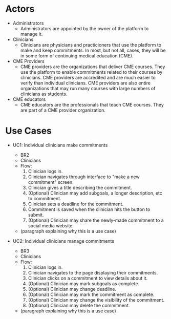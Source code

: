# Actors

- Administrators
  - Administrators are appointed by the owner of the platform to manage it.
- Clinicians
  - Clinicians  are physicians and practicioners that use the platform to make 
and keep commitments. In most, but not all, cases, they will be in some form of 
continuing medical education (CME).
- CME Providers
  - CME providers are the organizations that deliver CME courses. They use 
the platform to enable commitments related to their courses by clinicians. 
CME providers are accredited and are much easier to verify than individual 
clinicians. CME providers are also entire organizations that may run many 
courses with large numbers of clinicians as students.
- CME educators
  - CME educators are the professionals that teach CME courses. They are part 
of a CME provider organization.

# Use Cases

- UC1: Individual clinicians make commitments
  - BR2
  - Clinicians
  - Flow:
    1. Clinician logs in. 
    2. Clinician navigates through interface to "make a new commitment" screen.
    3. Clinician gives a title describing the commitment.
    4. (Optional) Clinician may add subgoals, a longer description, etc to 
commitment.
    5. Clinician sets a deadline for the commitment.
    6. Commitment is saved when the clinician hits the button to submit.
    7. (Optional) Clinician may share the newly-made commitment to a social 
media website.
  - (paragraph explaining why this is a use case)

- UC2: Individual clinicians manage commitments
  - BR3
  - Clinicians
  - Flow:
    1. Clinician logs in.
    2. Clinician navigates to the page displaying their commitments.
    3. Clinician clicks on a commitment to view details about it.
    4. (Optional) Clinician may mark subgoals as complete.
    5. (Optional) Clinician may change deadline.
    6. (Optional) Clinician may mark the commitment as complete.
    7. (Optional) Clinician may change the visibility of the commitment.
    8. (Optional) Clinician may delete the commitment.
  - (paragraph explaining why this is a use case)
